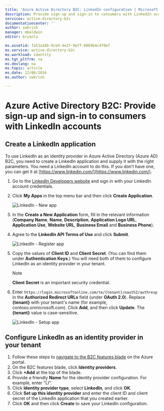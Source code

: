 ```yaml
---
title: 'Azure Active Directory B2C: LinkedIn configuration | Microsoft Docs'
description: Provide sign-up and sign-in to consumers with LinkedIn accounts in your applications that are secured by Azure Active Directory B2C
services: active-directory-b2c
documentationcenter: ''
author: swkrish
manager: mbaldwin
editor: bryanla

ms.assetid: fa51a16b-9ce9-4e27-9eff-0869b4c4f0ef
ms.service: active-directory-b2c
ms.workload: identity
ms.tgt_pltfrm: na
ms.devlang: na
ms.topic: article
ms.date: 12/06/2016
ms.author: swkrish

---
```

# Azure Active Directory B2C: Provide sign-up and sign-in to consumers with LinkedIn accounts
## Create a LinkedIn application
To use LinkedIn as an identity provider in Azure Active Directory (Azure AD) B2C, you need to create a LinkedIn application and supply it with the right parameters. You need a LinkedIn account to do this. If you don’t have one, you can get it at [https://www.linkedin.com/](https://www.linkedin.com/).

1. Go to the [LinkedIn Developers website](https://www.developer.linkedin.com/) and sign in with your LinkedIn account credentials.
2. Click **My Apps** in the top menu bar and then click **Create Application**.
   
    ![LinkedIn - New app](./media/active-directory-b2c-setup-li-app/linkedin-new-app.png)
3. In the **Create a New Application** form, fill in the relevant information (**Company Name**, **Name**, **Description**, **Application Logo URL**, **Application Use**, **Website URL**, **Business Email** and **Business Phone**).
4. Agree to the **LinkedIn API Terms of Use** and click **Submit**.
   
    ![LinkedIn - Register app](./media/active-directory-b2c-setup-li-app/linkedin-register-app.png)
5. Copy the values of **Client ID** and **Client Secret**. (You can find them under **Authentication Keys**.) You will need both of them to configure LinkedIn as an identity provider in your tenant.
   
   > [!NOTE]
   > **Client Secret** is an important security credential.
   > 
   > 
6. Enter `https://login.microsoftonline.com/te/{tenant}/oauth2/authresp` in the **Authorized Redirect URLs** field (under **OAuth 2.0**). Replace **{tenant}** with your tenant's name (for example, contoso.onmicrosoft.com). Click **Add**, and then click **Update**. The **{tenant}** value is case-sensitive.
   
    ![LinkedIn - Setup app](./media/active-directory-b2c-setup-li-app/linkedin-setup.png)

## Configure LinkedIn as an identity provider in your tenant
1. Follow these steps to [navigate to the B2C features blade](active-directory-b2c-app-registration.md#navigate-to-the-b2c-features-blade) on the Azure portal.
2. On the B2C features blade, click **Identity providers**.
3. Click **+Add** at the top of the blade.
4. Provide a friendly **Name** for the identity provider configuration. For example, enter "LI".
5. Click **Identity provider type**, select **LinkedIn**, and click **OK**.
6. Click **Set up this identity provider** and enter the client ID and client secret of the LinkedIn application that you created earlier.
7. Click **OK** and then click **Create** to save your LinkedIn configuration.

